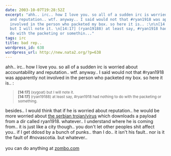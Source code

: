 ```yaml
---
date: 2003-10-07T19:28:52Z
excerpt: "ahh.. irc.. how I love you. so all of a sudden irc is worried about accountability
  and reputation.. wtf. anyway.. I said would not that #ryan1918 was apparently not
  involved in the person who packeted my box. so here it is.. :\n\n[14:17] (xygoat)
  but I will note it. \n[14:17] (ryan19188) at least say, #ryan1918 had nothing to
  do with the packeting or somethin..."
tags: irc
title: bad rep..
wordpress_id: 638
wordpress_url: http://new.nata2.org/?p=638
---
```


ahh.. irc.. how I love you. so all of a sudden irc is worried about accountability and reputation.. wtf. anyway.. I said would not that #ryan1918 was apparently not involved in the person who packeted my box. so here it is.. :
<blockquote><small>
<b>[14:17]</b> (xygoat) but I will note it. <br/>
<b>[14:17]</b> (ryan19188) at least say, #ryan1918 had nothing to do with the packeting or something. 
</small></blockquote>

besides.. I would think that if he is worried about reputation.. he would be more worried about <a href="http://www.canada-av.com/sensible/home.nsf/0/f3f9be5f5d19cfea85256903005dd935?OpenDocument">the serbian trojan/virus</a> which downloads a payload from a dir called ryan1918. whatever.. I understand where he is coming from.. it is just like a city though.. you don't let other peoples shit affect you.. if I get ddosd by a bunch of punks.. than I do.. it isn't his fault.. nor is it the fault of #novascotia. but whatever.. <br/><br/>
you can do anything at <a href="http://www.zombo.com">zombo.com</a>

 
